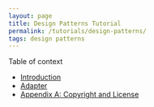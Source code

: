 ```yaml
---
layout: page
title: Design Patterns Tutorial
permalink: /tutorials/design-patterns/
tags: design patterns
---
```


Table of context

* [Introduction](/tutorials/design-patterns/introduction)
* [Adapter](/tutorials/design-patterns/Adapter)
* [Appendix A: Copyright and License](/tutorials/design-patterns/license/)

